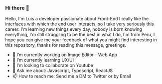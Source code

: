 ### Hi there 👋

Hello, I'm Luis a developer passionate about Front-End I really like the interfaces with which the end user interacts, so I take very seriously this career. I'm learning new things every day, nobody is born knowing everything, I'm still struggling to be the best in what I do, I'm from Peru, I hope you can give me your feedback of what you might find interesting in this repository, thanks for reading this message, greetings.

- 🔭 I’m currently working on Image Editor - Web App
- 🌱 I’m currently learning UX/UI
- 👯 I’m looking to collaborate on Youtube
- 💬 Ask me about: Javascript, Typescript, ReactJS
- 📫 How to reach me:  Send me a DM to Twitter or by Email
